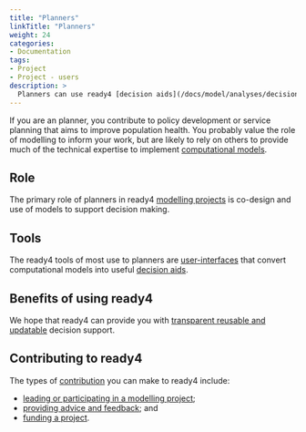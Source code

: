 ```yaml
---
title: "Planners"
linkTitle: "Planners"
weight: 24
categories: 
- Documentation
tags:
- Project
- Project - users
description: >
  Planners can use ready4 [decision aids](/docs/model/analyses/decision-aids/) to generate useful insights.
---
```


If you are an planner, you contribute to policy development or service planning that aims to improve population health. You probably value the role of modelling to inform your work, but are likely to rely on others to provide much of the technical expertise to implement [computational models](/docs/getting-started/concepts/model/). 

## Role
The primary role of planners in ready4 [modelling projects](/docs/getting-started/concepts/project/) is co-design and use of models to support decision making.

## Tools
The ready4 tools of most use to planners are [user-interfaces](/docs/software/user-interfaces/) that convert computational models into useful [decision aids](/docs/model/analyses/decision-aids/). 

## Benefits of using ready4
We hope that ready4 can provide you with [transparent reusable and updatable](/docs/framework/standards/) decision support.

## Contributing to ready4
The types of [contribution](/docs/contribution-guidelines/) you can make to ready4 include:

- [leading or participating in a modelling project](/docs/contribution-guidelines/contribution-types/use/);
- [providing advice and feedback](/docs/contribution-guidelines/contribution-types/advisory/); and
- [funding a project](/docs/contribution-guidelines/contribution-types/funding/).
